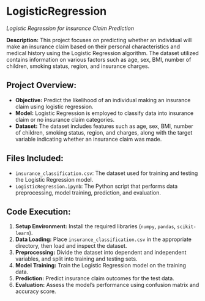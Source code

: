 # LogisticRegression
*Logistic Regression for Insurance Claim Prediction*

**Description:** This project focuses on predicting whether an individual will make an insurance claim based on their personal characteristics and medical history using the Logistic Regression algorithm. The dataset utilized contains information on various factors such as age, sex, BMI, number of children, smoking status, region, and insurance charges.

## Project Overview:
- **Objective:** Predict the likelihood of an individual making an insurance claim using logistic regression.
- **Model:** Logistic Regression is employed to classify data into insurance claim or no insurance claim categories.
- **Dataset:** The dataset includes features such as age, sex, BMI, number of children, smoking status, region, and charges, along with the target variable indicating whether an insurance claim was made.

## Files Included:
- `insurance_classification.csv`: The dataset used for training and testing the Logistic Regression model.
- `LogisticRegression.ipynb`: The Python script that performs data preprocessing, model training, prediction, and evaluation.

## Code Execution:
1. **Setup Environment:** Install the required libraries (`numpy`, `pandas`, `scikit-learn`).
2. **Data Loading:** Place `insurance_classification.csv` in the appropriate directory, then load and inspect the dataset.
3. **Preprocessing:** Divide the dataset into dependent and independent variables, and split into training and testing sets.
4. **Model Training:** Train the Logistic Regression model on the training data.
5. **Prediction:** Predict insurance claim outcomes for the test data.
6. **Evaluation:** Assess the model’s performance using confusion matrix and accuracy score.

